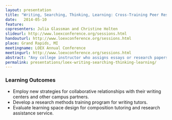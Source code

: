 ```yaml
---
layout: presentation
title: "Writing, Searching, Thinking, Learning: Cross-Training Peer Research and Writing Tutors to Maximize Student Success"
date:   2014-05-10
feature: 
copresenters: Julia Glassman and Christine Holten
slideurl: http://www.loexconference.org/sessions.html
handouturl: http://www.loexconference.org/sessions.html
place: Grand Rapids, MI
meetingname: LOEX Annual Conference
meetingurl: http://www.loexconference.org/sessions.html
abstract: "Any college instructor who assigns essays or research papers will tell you that writing and research are deeply intertwined. Doesn't it make sense, then, to empower writing tutors to give their peers basic guidance in research, and vice versa? With this in mind, the UCLA College Library has partnered with the UCLA Undergraduate Writing Center (UWC) to cross-train writing and research tutors. This partnership has helped foster a dramatic re-envisioning of library space, and has been a major factor in the development of new practices like replacing the reference desk with a consultation suite (dubbed the Inquiry Space) and expanding the Library's use of student tutors alongside full-time librarians. The UWC now operates a satellite center within the Library, and the Library is expanding its offerings of research consultations in other campus spaces. Overall, this collaborative training has led to a more integrated, nuanced, and broad-reaching Library service model. This session will introduce participants to the training program developed for research and writing tutors, assessment strategies, unexpected challenges, budget and space considerations, and other issues. Then, participants will be able to share strategies they are employing at their own libraries or begin building a similar program at their campuses."
permalink: presentations/loex-writing-searching-thinking-learning/
---
```

### Learning Outcomes
* Employ new strategies for collaborative relationships with their writing centers and other campus partners. 
* Develop a research methods training program for writing tutors.
* Evaluate learning space design for composition tutoring and research assistance service.